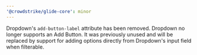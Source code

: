 ```yaml
---
'@crowdstrike/glide-core': minor
---
```


Dropdown's `add-button-label` attribute has been removed. Dropdown no longer supports an Add Button. It was previously unused and will be replaced by support for adding options directly from Dropdown's input field when filterable.
